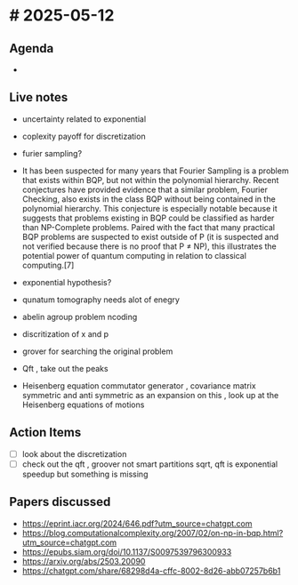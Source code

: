 # # 2025-05-12 


## Agenda
- 

## Live notes
-  uncertainty related to exponential 
- coplexity payoff for discretization 
- furier sampling?
- It has been suspected for many years that Fourier Sampling is a problem that exists within BQP, but not within the polynomial hierarchy. Recent conjectures have provided evidence that a similar problem, Fourier Checking, also exists in the class BQP without being contained in the polynomial hierarchy. This conjecture is especially notable because it suggests that problems existing in BQP could be classified as harder than NP-Complete problems. Paired with the fact that many practical BQP problems are suspected to exist outside of P (it is suspected and not verified because there is no proof that P ≠ NP), this illustrates the potential power of quantum computing in relation to classical computing.[7]
-  exponential hypothesis?
- qunatum tomography needs alot of enegry
- abelin agroup problem ncoding
- discritization of x and p
- grover for searching the original problem
- Qft , take out the peaks

- Heisenberg equation commutator generator , covariance matrix symmetric and anti symmetric as an expansion on this , look up at the Heisenberg equations of motions

## Action Items
- [ ] look about the discretization
- [ ] check out the qft , groover not smart partitions sqrt, qft is exponential speedup but something is missing

## Papers discussed
-  https://eprint.iacr.org/2024/646.pdf?utm_source=chatgpt.com
- https://blog.computationalcomplexity.org/2007/02/on-np-in-bqp.html?utm_source=chatgpt.com
- https://epubs.siam.org/doi/10.1137/S0097539796300933
- https://arxiv.org/abs/2503.20090
- https://chatgpt.com/share/68298d4a-cffc-8002-8d26-abb07257b6b1





